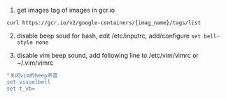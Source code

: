 1. get images tag of images in gcr.io
```
curl https://gcr.io/v2/google-containers/{imag_name}/tags/list
```


2. disable beep soud for bash, edit /etc/inputrc, add/configure `set bell-style none` 


3. disable vim beep sound, add following line to /etc/vim/vimrc or ~/.vim/vimrc 
  ```sh
  "关闭vim的beep声音
  set visualbell
  set t_vb=
  ```